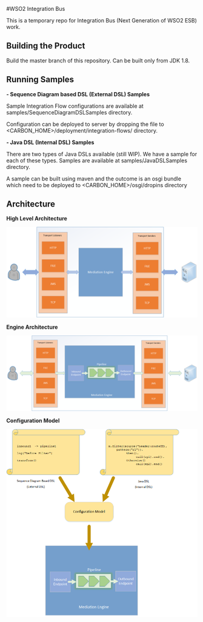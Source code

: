 #WSO2 Integration Bus

This is a temporary repo for Integration Bus (Next Generation of WSO2 ESB) work.


Building the Product
--------------------

Build the master branch of this repository.
Can be built only from JDK 1.8.


Running Samples
---------------

<b>- Sequence Diagram based DSL (External DSL) Samples</b>

Sample Integration Flow configurations are available at samples/SequenceDiagramDSLSamples directory.

Configuration can be deployed to server by dropping the file to <CARBON_HOME>/deployment/integration-flows/ directory.


<b>- Java DSL (Internal DSL) Samples</b>

There are two types of Java DSLs available (still WIP). We have a sample for each of these types.
Samples are available at samples/JavaDSLSamples directory.

A sample can be built using maven and the outcome is an osgi bundle which need to be deployed to 
 <CARBON_HOME>/osgi/dropins directory



Architecture
------------

<b>High Level Architecture</b>

![alt tag](docs/gw-architecture.png)


<b>Engine Architecture</b>

![alt tag](docs/engine-architecture.png)

<b>Configuration Model</b>

![alt tag](docs/config-model.png)

